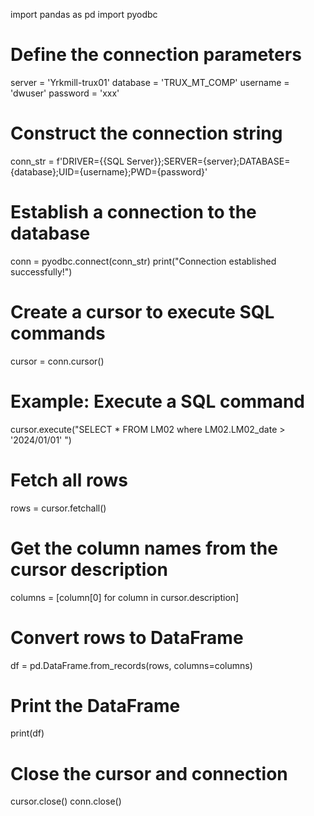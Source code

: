import pandas as pd
import pyodbc

# Define the connection parameters
server = 'Yrkmill-trux01'
database = 'TRUX_MT_COMP'
username = 'dwuser'
password = 'xxx'

# Construct the connection string
conn_str = f'DRIVER={{SQL Server}};SERVER={server};DATABASE={database};UID={username};PWD={password}'

# Establish a connection to the database
conn = pyodbc.connect(conn_str)
print("Connection established successfully!")

# Create a cursor to execute SQL commands
cursor = conn.cursor()

# Example: Execute a SQL command
cursor.execute("SELECT * FROM LM02 where LM02.LM02_date > '2024/01/01' ")

# Fetch all rows
rows = cursor.fetchall()

# Get the column names from the cursor description
columns = [column[0] for column in cursor.description]

# Convert rows to DataFrame
df = pd.DataFrame.from_records(rows, columns=columns)

# Print the DataFrame
print(df)

# Close the cursor and connection
cursor.close()
conn.close()
